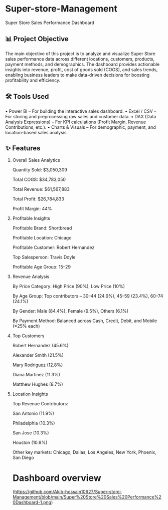 # Super-store-Management
Super Store Sales Performance Dashboard
## 📊 Project Objective

The main objective of this project is to analyze and visualize Super Store sales performance data across different locations, customers, products, payment methods, and demographics. The dashboard provides actionable insights into revenue, profit, cost of goods sold (COGS), and sales trends, enabling business leaders to make data-driven decisions for boosting profitability and efficiency.
## 🛠 Tools Used
•	Power BI – For building the interactive sales dashboard.
•	Excel / CSV – For storing and preprocessing raw sales and customer data.
•	DAX (Data Analysis Expressions) – For KPI calculations (Profit Margin, Revenue Contributions, etc.).
•	Charts & Visuals – For demographic, payment, and location-based sales analysis.
## ✨ Features
1. Overall Sales Analytics

   Quantity Sold: $3,050,309

    Total COGS: $34,783,050

    Total Revenue: $61,567,883

    Total Profit: $26,784,833

    Profit Margin: 44%

2. Profitable Insights

    Profitable Brand: Shortbread
   
    Profitable Location: Chicago

    Profitable Customer: Robert Hernandez

    Top Salesperson: Travis Doyle

    Profitable Age Group: 15–29

3. Revenue Analysis

    By Price Category: High Price (90%), Low Price (10%)

    By Age Group: Top contributors – 30–44 (24.6%), 45–59 (23.4%), 60–74 (24.1%)

    By Gender: Male (84.4%), Female (9.5%), Others (6.1%)

    By Payment Method: Balanced across Cash, Credit, Debit, and Mobile (≈25% each)

4. Top Customers

   Robert Hernandez (45.6%)

    Alexander Smith (21.5%)

    Mary Rodriguez (12.8%)

    Diana Martinez (11.3%)

    Matthew Hughes (8.7%)

5. Location Insights

    Top Revenue Contributors:

    San Antonio (11.9%)

    Philadelphia (10.3%)

     San Jose (10.3%)

     Houston (10.9%)

    Other key markets: Chicago, Dallas, Los Angeles, New York, Phoenix, San Diego
   
   # Dashboard overview

   (https://github.com/Akib-hossain10627/Super-store-Management/blob/main/Super%20Store%20Sales%20Performance%20Dashboard-1.png)
